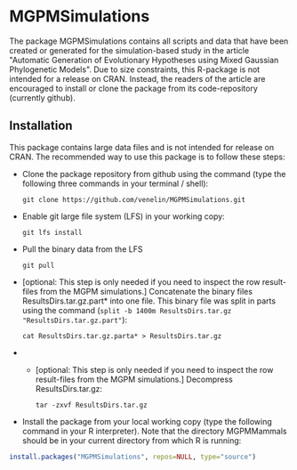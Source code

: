 
<!-- README.md is generated from README.Rmd. Please edit that file -->
MGPMSimulations
===============

The package MGPMSimulations contains all scripts and data that have been created or generated for the simulation-based study in the article "Automatic Generation of Evolutionary Hypotheses using Mixed Gaussian Phylogenetic Models". Due to size constraints, this R-package is not intended for a release on CRAN. Instead, the readers of the article are encouraged to install or clone the package from its code-repository (currently github).

Installation
------------

This package contains large data files and is not intended for release on CRAN. The recommended way to use this package is to follow these steps:

-   Clone the package repository from github using the command (type the following three commands in your terminal / shell):

        git clone https://github.com/venelin/MGPMSimulations.git

-   Enable git large file system (LFS) in your working copy:

        git lfs install

-   Pull the binary data from the LFS

        git pull

-   \[optional: This step is only needed if you need to inspect the row result-files from the MGPM simulations.\] Concatenate the binary files ResultsDirs.tar.gz.part\* into one file. This binary file was split in parts using the command (`split -b 1400m ResultsDirs.tar.gz "ResultsDirs.tar.gz.part"`):

        cat ResultsDirs.tar.gz.parta* > ResultsDirs.tar.gz

-   -   \[optional: This step is only needed if you need to inspect the row result-files from the MGPM simulations.\] Decompress ResultsDirs.tar.gz:

            tar -zxvf ResultsDirs.tar.gz

-   Install the package from your local working copy (type the following command in your R interpreter). Note that the directory MGPMMammals should be in your current directory from which R is running:

``` r
install.packages("MGPMSimulations", repos=NULL, type="source")
```
